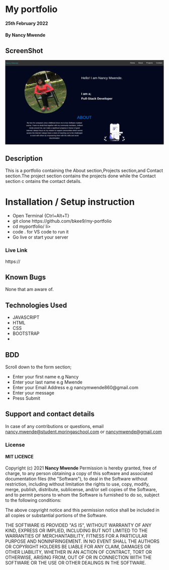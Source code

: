 # My portfolio
**25th February 2022** 
#### By **Nancy Mwende**

## ScreenShot
<img src="images/Screenshot.png">

## Description
This is a portfolio containing the About section,Projects section,and Contact section.The project section contains the projects done while the Contact section c ontains the contact details.

# Installation / Setup instruction

<ul>
<li>Open Terminal {Ctrl+Alt+T}</li>
<li>git clone https://github.com/bkee9/my-portfolio</li>
<li>cd myportfolio/ li>
<li>code . for VS code to run it</li>
<li>Go live or start your server</li>
</ul>

### Live Link

<a>https://</a>

## Known Bugs

None that am aware of.

## Technologies Used

<ul>
<li>JAVASCRIPT</li>
<li>HTML</li>
<li>CSS</li>
<li>BOOTSTRAP</li>
 <li></li>
</ul>

## BDD
Scroll down to the form section;

<ul>
<li>Enter your first name	e.g Nancy </li>
<li>Enter your last  name e.g Mwende
<li>Enter your Email Address e.g nancymwende860@gmail.com</li>
<li>Enter your message</li>
<li>Press Submit</li>
</ul>

## Support and contact details
In case of any contributions or questions, email nancy.mwende@student.moringaschool.com or nancymwende@gmail.com

### License

 #### MIT LICENCE

Copyright (c) 2021 **Nancy Mwende**
Permission is hereby granted, free of charge, to any person obtaining a copy
of this software and associated documentation files (the "Software"), to deal
in the Software without restriction, including without limitation the rights
to use, copy, modify, merge, publish, distribute, sublicense, and/or sell
copies of the Software, and to permit persons to whom the Software is
furnished to do so, subject to the following conditions:

The above copyright notice and this permission notice shall be included in all
copies or substantial portions of the Software.

THE SOFTWARE IS PROVIDED "AS IS", WITHOUT WARRANTY OF ANY KIND, EXPRESS OR
IMPLIED, INCLUDING BUT NOT LIMITED TO THE WARRANTIES OF MERCHANTABILITY,
FITNESS FOR A PARTICULAR PURPOSE AND NONINFRINGEMENT. IN NO EVENT SHALL THE
AUTHORS OR COPYRIGHT HOLDERS BE LIABLE FOR ANY CLAIM, DAMAGES OR OTHER
LIABILITY, WHETHER IN AN ACTION OF CONTRACT, TORT OR OTHERWISE, ARISING FROM,
OUT OF OR IN CONNECTION WITH THE SOFTWARE OR THE USE OR OTHER DEALINGS IN THE
SOFTWARE.
  

